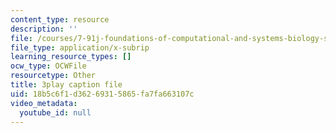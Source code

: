 ```yaml
---
content_type: resource
description: ''
file: /courses/7-91j-foundations-of-computational-and-systems-biology-spring-2014/18b5c6f1d36269315865fa7fa663107c_P3ORBMon8aw.srt
file_type: application/x-subrip
learning_resource_types: []
ocw_type: OCWFile
resourcetype: Other
title: 3play caption file
uid: 18b5c6f1-d362-6931-5865-fa7fa663107c
video_metadata:
  youtube_id: null
---
```

